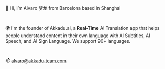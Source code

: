 👋 Hi, I’m Alvaro 梦龙 from Barcelona based in Shanghai

<br>

🌍 I'm the founder of Akkadu.ai, a **Real-Time** AI Translation app that helps people understand content in their own language with AI Subtitles, AI Speech, and AI Sign Language. We support 90+ languages.

<br>

📫 alvaro@akkadu-team.com
